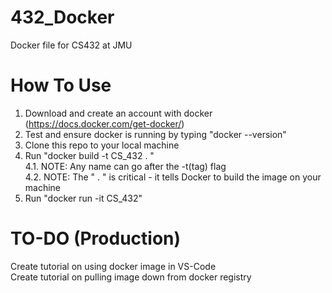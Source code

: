 # 432_Docker
Docker file for CS432 at JMU

# How To Use
1. Download and create an account with docker (https://docs.docker.com/get-docker/)
2. Test and ensure docker is running by typing "docker --version"
3. Clone this repo to your local machine
4. Run "docker build -t CS_432 . " <br />
4.1. NOTE: Any name can go after the -t(tag) flag <br />
4.2. NOTE: The " . " is critical - it tells Docker to build the image on your machine <br />
5. Run "docker run -it CS_432"

# TO-DO (Production)
Create tutorial on using docker image in VS-Code            <br />
Create tutorial on pulling image down from docker registry  <br />
